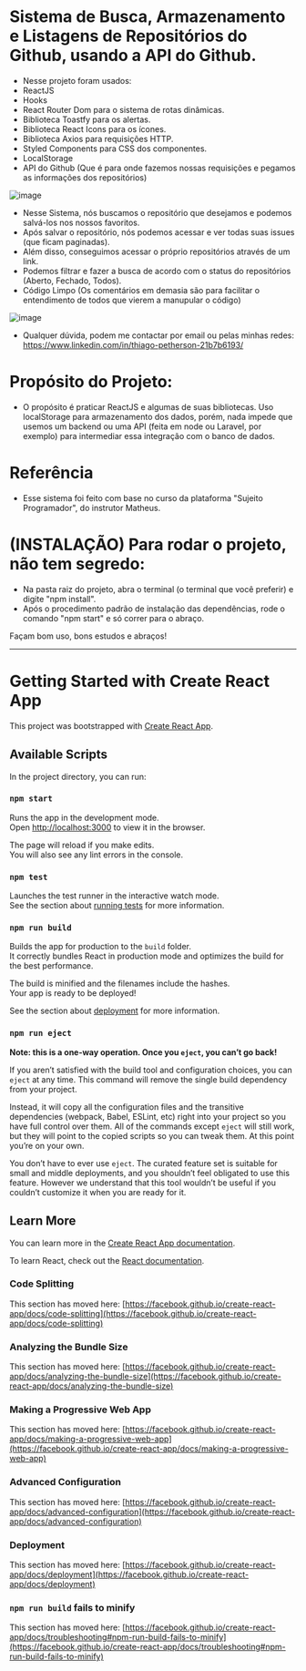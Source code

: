 # Sistema de Busca, Armazenamento e Listagens de Repositórios do Github, usando a API do Github. 

- Nesse projeto foram usados:
- ReactJS 
- Hooks
- React Router Dom para o sistema de rotas dinâmicas.
- Biblioteca Toastfy para os alertas.
- Biblioteca React Icons para os ícones.
- Biblioteca Axios para requisições HTTP.
- Styled Components para CSS dos componentes.
- LocalStorage
- API do Github (Que é para onde fazemos nossas requisições e pegamos as informações dos repositórios)

![image](https://user-images.githubusercontent.com/44420212/142040372-5e6f1576-cc23-46f6-98e3-34d731c1282b.png)

- Nesse Sistema, nós buscamos o repositório que desejamos e podemos salvá-los nos nossos favoritos. 
- Após salvar o repositório, nós podemos acessar e ver todas suas issues (que ficam paginadas).
- Além disso, conseguimos acessar o próprio repositórios através de um link.
- Podemos filtrar e fazer a busca de acordo com o status do repositórios (Aberto, Fechado, Todos).
- Código Limpo (Os comentários em demasia são para facilitar o entendimento de todos que vierem a manupular o código)

![image](https://user-images.githubusercontent.com/44420212/142042875-37de31b3-71ae-47b5-984c-b20cf9c9de4f.png)

- Qualquer dúvida, podem me contactar por email ou pelas minhas redes: https://www.linkedin.com/in/thiago-petherson-21b7b6193/


# Propósito do Projeto: 

- O propósito é praticar ReactJS e algumas de suas bibliotecas. Uso localStorage para armazenamento dos dados, porém, nada impede que usemos um backend ou uma API (feita em node ou Laravel, por exemplo) para intermediar essa integração com o banco de dados.

# Referência

- Esse sistema foi feito com base no curso da plataforma "Sujeito Programador", do instrutor Matheus.

# (INSTALAÇÃO) Para rodar o projeto, não tem segredo:
- Na pasta raiz do projeto, abra o terminal (o terminal que você preferir) e digite "npm install".
- Após o procedimento padrão de instalação das dependências, rode o comando "npm start" e só correr para o abraço.

Façam bom uso, bons estudos e abraços!

-------------------------------------------------------------------------------------------------------------------

# Getting Started with Create React App

This project was bootstrapped with [Create React App](https://github.com/facebook/create-react-app).

## Available Scripts

In the project directory, you can run:

### `npm start`

Runs the app in the development mode.\
Open [http://localhost:3000](http://localhost:3000) to view it in the browser.

The page will reload if you make edits.\
You will also see any lint errors in the console.

### `npm test`

Launches the test runner in the interactive watch mode.\
See the section about [running tests](https://facebook.github.io/create-react-app/docs/running-tests) for more information.

### `npm run build`

Builds the app for production to the `build` folder.\
It correctly bundles React in production mode and optimizes the build for the best performance.

The build is minified and the filenames include the hashes.\
Your app is ready to be deployed!

See the section about [deployment](https://facebook.github.io/create-react-app/docs/deployment) for more information.

### `npm run eject`

**Note: this is a one-way operation. Once you `eject`, you can’t go back!**

If you aren’t satisfied with the build tool and configuration choices, you can `eject` at any time. This command will remove the single build dependency from your project.

Instead, it will copy all the configuration files and the transitive dependencies (webpack, Babel, ESLint, etc) right into your project so you have full control over them. All of the commands except `eject` will still work, but they will point to the copied scripts so you can tweak them. At this point you’re on your own.

You don’t have to ever use `eject`. The curated feature set is suitable for small and middle deployments, and you shouldn’t feel obligated to use this feature. However we understand that this tool wouldn’t be useful if you couldn’t customize it when you are ready for it.

## Learn More

You can learn more in the [Create React App documentation](https://facebook.github.io/create-react-app/docs/getting-started).

To learn React, check out the [React documentation](https://reactjs.org/).

### Code Splitting

This section has moved here: [https://facebook.github.io/create-react-app/docs/code-splitting](https://facebook.github.io/create-react-app/docs/code-splitting)

### Analyzing the Bundle Size

This section has moved here: [https://facebook.github.io/create-react-app/docs/analyzing-the-bundle-size](https://facebook.github.io/create-react-app/docs/analyzing-the-bundle-size)

### Making a Progressive Web App

This section has moved here: [https://facebook.github.io/create-react-app/docs/making-a-progressive-web-app](https://facebook.github.io/create-react-app/docs/making-a-progressive-web-app)

### Advanced Configuration

This section has moved here: [https://facebook.github.io/create-react-app/docs/advanced-configuration](https://facebook.github.io/create-react-app/docs/advanced-configuration)

### Deployment

This section has moved here: [https://facebook.github.io/create-react-app/docs/deployment](https://facebook.github.io/create-react-app/docs/deployment)

### `npm run build` fails to minify

This section has moved here: [https://facebook.github.io/create-react-app/docs/troubleshooting#npm-run-build-fails-to-minify](https://facebook.github.io/create-react-app/docs/troubleshooting#npm-run-build-fails-to-minify)
